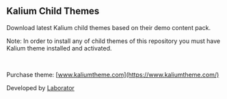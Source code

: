 ## Kalium Child Themes

Download latest Kalium child themes based on their demo content pack.

Note: In order to install any of child themes of this repository you must have Kalium theme installed and activated.

<br>

Purchase theme: [www.kaliumtheme.com](https://www.kaliumtheme.com/)

Developed by [Laborator](https://laborator.co)

